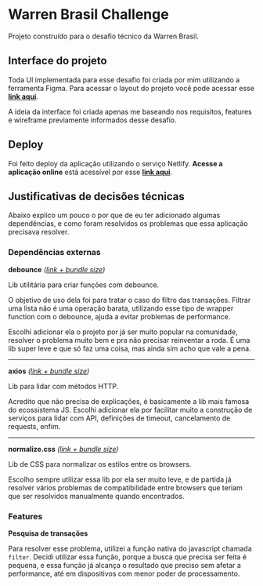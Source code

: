 # Warren Brasil Challenge
Projeto construído para o desafio técnico da Warren Brasil.

## Interface do projeto
Toda UI implementada para esse desafio foi criada por mim utilizando a ferramenta Figma. Para acessar o layout do projeto você pode acessar esse [**link aqui**](https://www.figma.com/file/dirryQFaWAsnolYyRve2s7/Warren-Brasil-Challenge).

A ideia da interface foi criada apenas me baseando nos requisitos, features e wireframe previamente informados desse desafio.

## Deploy
Foi feito deploy da aplicação utilizando o serviço Netlify.
**Acesse a aplicação online** está acessível por esse [**link aqui**](https://emkis-warren-challenge.netlify.app).

## Justificativas de decisões técnicas
Abaixo explico um pouco o por que de eu ter adicionado algumas dependências, e como foram resolvidos os problemas que essa aplicação precisava resolver.


### Dependências externas

**debounce** *([link + bundle size](https://bundlephobia.com/result?p=debounce@1.2.0))*

Lib utilitária para criar funções com debounce.

O objetivo de uso dela foi para tratar o caso do filtro das transações. Filtrar uma lista não é uma operação barata, utilizando esse tipo de wrapper function com o debounce, ajuda a evitar problemas de performance.

Escolhi adicionar ela o projeto por já ser muito popular na comunidade, resolver o problema muito bem e pra não precisar reinventar a roda. É uma lib super leve e que só faz uma coisa, mas ainda sim acho que vale a pena.

---

**axios** *([link + bundle size](https://bundlephobia.com/result?p=axios@0.21.0))*

Lib para lidar com métodos HTTP.

Acredito que não precisa de explicações, é basicamente a lib mais famosa do ecossistema JS. Escolhi adicionar ela por facilitar muito a construção de serviços para lidar com API, definições de timeout, cancelamento de requests, enfim.

---

**normalize.css** *([link + bundle size](https://bundlephobia.com/result?p=normalize.css@8.0.1))*

Lib de CSS para normalizar os estilos entre os browsers.

Escolho sempre utilizar essa lib por ela ser muito leve, e de partida já resolver vários problemas de compatibilidade entre browsers que teriam que ser resolvidos manualmente quando encontrados.


### Features

**Pesquisa de transações**

Para resolver esse problema, utilizei a função nativa do javascript chamada `filter`. Decidi utilizar essa função, porque a busca que precisa ser feita é pequena, e essa função já alcança o resultado que preciso sem afetar a performance, até em dispositivos com menor poder de processamento.
